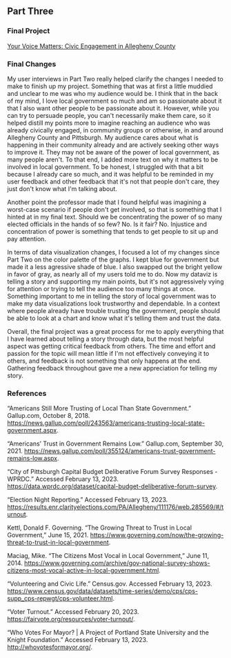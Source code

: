 ## Part Three

### Final Project

[Your Voice Matters: Civic Engagement in Allegheny County](https://carnegiemellon.shorthandstories.com/d70776c1-1cbc-44d4-85f9-08a4f8c0ef37/)

### Final Changes

My user interviews in Part Two really helped clarify the changes I needed to make to finish up my project. Something that was at first a little muddied and unclear to me was who my audience would be. I think that in the back of my mind, I love local government so much and am so passionate about it that I also want other people to be passionate about it. However, while you can try to persuade people, you can't necessarily make them care, so it helped distill my points more to imagine reaching an audience who was already civically engaged, in community groups or otherwise, in and around Allegheny County and Pittsburgh. My audience cares about what is happening in their community already and are actively seeking other ways to improve it. They may not be aware of the power of local government, as many people aren't. To that end, I added more text on why it matters to be involved in local government. To be honest, I struggled with that a bit because I already care so much, and it was helpful to be reminded in my user feedback and other feedback that it's not that people don't care, they just don't know what I'm talking about. 

Another point the professor made that I found helpful was imagining a worst-case scenario if people don't get involved, so that is something that I hinted at in my final text. Should we be concentrating the power of so many elected officials in the hands of so few? No. Is it fair? No. Injustice and concentration of power is something that tends to get people to sit up and pay attention. 

In terms of data visualization changes, I focused a lot of my changes since Part Two on the color palette of the graphs. I kept blue for government but made it a less agressive shade of blue. I also swapped out the bright yellow in favor of gray, as nearly all of my users told me to do. Now my dataviz is telling a story and supporting my main points, but it's not aggressively vying for attention or trying to tell the audience too many things at once. Something important to me in telling the story of local government was to make my data visualizations look trustworthy and dependable. In a context where people already have trouble trusting the government, people should be able to look at a chart and know what it's telling them and trust the data. 

Overall, the final project was a great process for me to apply everything that I have learned about telling a story through data, but the most helpful aspect was getting critical feedback from others. The time and effort and passion for the topic will mean little if I'm not effectively conveying it to others, and feedback is not something that only happens at the end. Gathering feedback throughout gave me a new appreciation for telling my story. 

### References

“Americans Still More Trusting of Local Than State Government.” Gallup.com, October 8, 2018. https://news.gallup.com/poll/243563/americans-trusting-local-state-government.aspx.

“Americans’ Trust in Government Remains Low.” Gallup.com, September 30, 2021. https://news.gallup.com/poll/355124/americans-trust-government-remains-low.aspx.

“City of Pittsburgh Capital Budget Deliberative Forum Survey Responses - WPRDC.” Accessed February 13, 2023. https://data.wprdc.org/dataset/capital-budget-deliberative-forum-survey.

“Election Night Reporting.” Accessed February 13, 2023. https://results.enr.clarityelections.com/PA/Allegheny/111176/web.285569/#/turnout.

Kettl, Donald F. Governing. “The Growing Threat to Trust in Local Government,” June 15, 2021. https://www.governing.com/now/the-growing-threat-to-trust-in-local-government.

Maciag, Mike. “The Citizens Most Vocal in Local Government,” June 11, 2014. https://www.governing.com/archive/gov-national-survey-shows-citizens-most-vocal-active-in-local-government.html.

“Volunteering and Civic Life.” Census.gov. Accessed February 13, 2023. https://www.census.gov/data/datasets/time-series/demo/cps/cps-supp_cps-repwgt/cps-volunteer.html.

“Voter Turnout.” Accessed February 20, 2023. https://fairvote.org/resources/voter-turnout/.

“Who Votes For Mayor? | A Project of Portland State University and the Knight Foundation.” Accessed February 13, 2023. http://whovotesformayor.org/.
